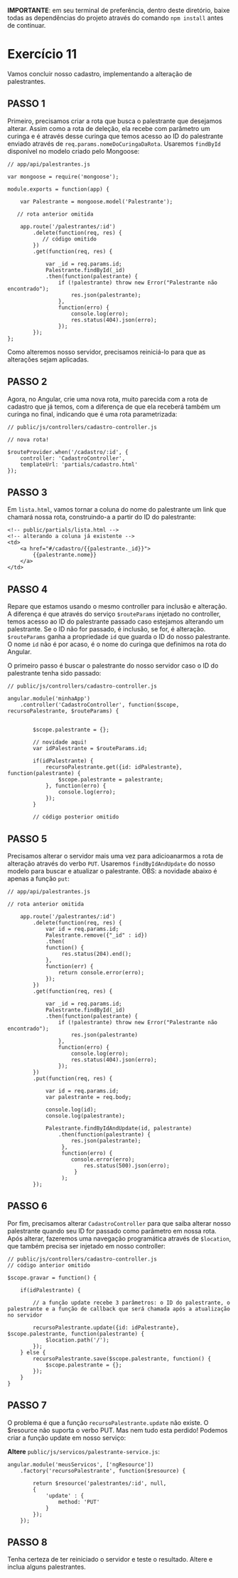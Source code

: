 **IMPORTANTE**: em seu terminal de preferência, dentro deste diretório, baixe todas as dependências do projeto através do comando `npm install` antes de continuar.

# Exercício 11

Vamos concluir nosso cadastro, implementando a alteração de palestrantes.

## PASSO 1

Primeiro, precisamos criar a rota que busca o palestrante que desejamos alterar. Assim como a rota de deleção, ela recebe com parâmetro um curinga e é através desse curinga que temos acesso ao ID do palestrante enviado através de `req.params.nomeDoCuringaDaRota`. Usaremos `findById` disponível no modelo criado pelo Mongoose:

```
// app/api/palestrantes.js

var mongoose = require('mongoose');

module.exports = function(app) {
    
    var Palestrante = mongoose.model('Palestrante');
    
   // rota anterior omitida

    app.route('/palestrantes/:id')
        .delete(function(req, res) {
           // código omitido
        })
        .get(function(req, res) {

            var _id = req.params.id;
            Palestrante.findById(_id)
            .then(function(palestrante) {
                if (!palestrante) throw new Error("Palestrante não encontrado");
                    res.json(palestrante);
                }, 
                function(erro) {
                    console.log(erro);
                    res.status(404).json(erro);
                });     
        });
};
```

Como alteremos nosso servidor, precisamos reiniciá-lo para que as alterações sejam aplicadas.

## PASSO 2

Agora, no Angular, crie uma nova rota, muito parecida com a rota de cadastro que já temos, com a diferença de que ela receberá também um curinga no final, indicando que é uma rota parametrizada:

```
// public/js/controllers/cadastro-controller.js

// nova rota!

$routeProvider.when('/cadastro/:id', {
    controller: 'CadastroController',
    templateUrl: 'partials/cadastro.html'
});
```

## PASSO 3

Em `lista.html`, vamos tornar a coluna do nome do palestrante um link que chamará nossa rota, construindo-a a partir do ID do palestrante:

```
<!-- public/partials/lista.html -->
<!-- alterando a coluna já existente -->
<td>
    <a href="#/cadastro/{{palestrante._id}}">
        {{palestrante.nome}}
    </a>
</td>
```

## PASSO 4

Repare que estamos usando o mesmo controller para inclusão e alteração. A diferença é que através do serviço `$routeParams` injetado no controller, temos acesso ao ID do palestrante passado caso estejamos alterando um palestrante. Se o ID não for passado, é inclusão, se for, é alteração. `$routeParams` ganha a propriedade `id` que guarda o ID do nosso palestrante. O nome `id` não é por acaso, é o nome do curinga que definimos na rota do Angular.

O primeiro passo é buscar o palestrante do nosso servidor caso o ID do palestrante tenha sido passado:


```
// public/js/controllers/cadastro-controller.js

angular.module('minhaApp')
    .controller('CadastroController', function($scope, recursoPalestrante, $routeParams) {


        $scope.palestrante = {};

        // novidade aqui!
        var idPalestrante = $routeParams.id;
        
        if(idPalestrante) {
            recursoPalestrante.get({id: idPalestrante}, function(palestrante) {
                $scope.palestrante = palestrante;
            }, function(erro) {
                console.log(erro);
            });
        }

        // código posterior omitido
```

## PASSO 5

Precisamos alterar o servidor mais uma vez para adicioanarmos a rota de alteração através do verbo `PUT`. Usaremos `findByIdAndUpdate` do nosso modelo para buscar e atualizar o palestrante. OBS: a novidade abaixo é apenas a função `put`:

```
// app/api/palestrantes.js

// rota anterior omitida

    app.route('/palestrantes/:id')
        .delete(function(req, res) {
            var id = req.params.id;
            Palestrante.remove({"_id" : id})
            .then(
            function() {
                 res.status(204).end(); 
            }, 
            function(err) {
                return console.error(erro);
            });
        })
        .get(function(req, res) {

            var _id = req.params.id;
            Palestrante.findById(_id)
            .then(function(palestrante) {
                if (!palestrante) throw new Error("Palestrante não encontrado");
                    res.json(palestrante)       
                }, 
                function(erro) {
                    console.log(erro);
                    res.status(404).json(erro);
                });     
        })
        .put(function(req, res) {

            var id = req.params.id;
            var palestrante = req.body;

            console.log(id);
            console.log(palestrante);

            Palestrante.findByIdAndUpdate(id, palestrante)
                .then(function(palestrante) {
                    res.json(palestrante);
                 }, 
                 function(erro) {
                    console.error(erro);
                        res.status(500).json(erro);
                     }
                 );
        });
```

## PASSO 6

Por fim, precisamos alterar `CadastroController` para que saiba alterar nosso palestrante quando seu ID for passado como parâmetro em nossa rota. Após alterar, fazeremos uma navegação programática através de `$location`, que também precisa ser injetado em nosso controller:

```
// public/js/controllers/cadastro-controller.js
// código anterior omitido

$scope.gravar = function() {

    if(idPalestrante) {
        
        // a função update recebe 3 parâmetros: o ID do palestrante, o palestrante e a função de callback que será chamada após a atualização no servidor

        recursoPalestrante.update({id: idPalestrante}, $scope.palestrante, function(palestrante) {
            $location.path('/');
        });
    } else {
        recursoPalestrante.save($scope.palestrante, function() {
            $scope.palestrante = {};
        });
    }
}
```

## PASSO 7
O problema é que a função `recursoPalestrante.update` não existe. O $resource não suporta o verbo PUT. Mas nem tudo esta perdido! Podemos criar a função update em nosso serviço:

**Altere** `public/js/servicos/palestrante-service.js`:

```
angular.module('meusServicos', ['ngResource'])
    .factory('recursoPalestrante', function($resource) {

        return $resource('palestrantes/:id', null, 
        {
            'update' : { 
                method: 'PUT'
            }
        });
    });
```

## PASSO 8
Tenha certeza de ter reiniciado o servidor e teste o resultado. Altere e inclua alguns palestrantes.